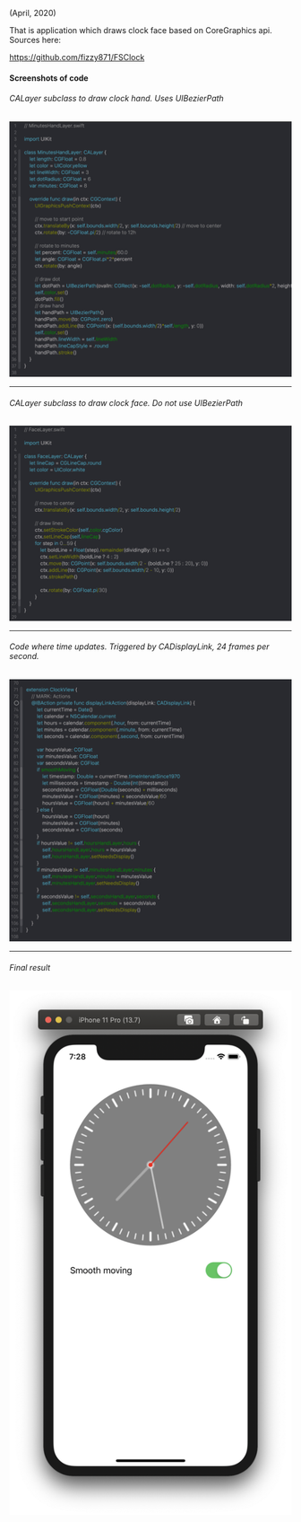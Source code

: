 (April, 2020)

That is application which draws clock face based on CoreGraphics api. Sources here:

https://github.com/fizzy871/FSClock



#### Screenshots of code

###### CALayer subclass to draw clock hand. Uses UIBezierPath

![](code_examples_img/hand.png)

-------

###### CALayer subclass to draw clock face. Do not use UIBezierPath

![](code_examples_img/face.png)

------

###### Code where time updates. Triggered by CADisplayLink, 24 frames per second.

![](code_examples_img/time.png)

-----

###### Final result

![](code_examples_img/clock_app.png)
